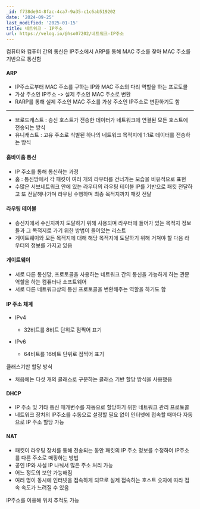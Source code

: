 ```yaml
---
_id: f738de94-8fac-4ca7-9a35-c1c6ab519202
date: '2024-09-25'
last_modified: '2025-01-15'
title: 네트워크 - IP주소
url: https://velog.io/@hso07202/네트워크-IP주소
---
```


컴퓨터와 컴퓨터 간의 통신은 IP주소에서 ARP를 통해 MAC 주소를 찾아 MAC 주소를 기반으로 통신함

#### ARP
- IP주소로부터 MAC 주소를 구하는 IP와 MAC 주소의 다리 역할을 하는 프로토콜
- 가상 주소인 IP주소 -> 실제 주소인 MAC 주소로 변환
- RARP를 통해 실제 주소인 MAC 주소를 가상 주소인 IP주소로 변환하기도 함
---
* 브로드캐스트 : 송신 호스트가 전송한 데이터가 네트워크에 연결된 모든 호스트에 전송되는 방식
* 유니캐스트 : 고유 주소로 식별된 하나의 네트워크 목적지에 1:1로 데이터를 전송하는 방식

#### 홉바이홉 통신
- IP 주소를 통해 통신하는 과정
- 홉 : 통신망에서 각 패킷이 여러 개의 라우터를 건너가는 모습을 비유적으로 표현
- 수많은 서브네트워크 안에 있는 라우터의 라우팅 테이블 IP를 기반으로 패킷 전달하고 또 전달해나가며 라우팅 수행하며 최종 목적지까지 패킷 전달

#### 라우팅 테이블
-  송신지에서 수신지까지 도달하기 위해 사용되며 라우터에 들어가 있는 목적지 정보들과 그 목적지로 가기 위한 방법이 들어있는 리스트
- 게이트웨이와 모든 목적지에 대해 해당 목적지에 도달하기 위해 거쳐야 할 다음 라우터의 정보를 가지고 있음

#### 게이트웨이
- 서로 다른 통신망, 프로토콜을 사용하는 네트워크 간의 통신을 가능하게 하는 관문 역할을 하는 컴퓨터나 소프트웨어
- 서로 다른 네트워크상의 통신 프로토콜을 변환해주는 역할을 하기도 함

#### IP 주소 체계
- IPv4
  - 32비트를 8비트 단위로 점찍어 표기
  
- IPv6
  - 64비트를 16비트 단위로 점찍어 표기
  
클래스기반 할당 방식
- 처음에는 다섯 개의 클래스로 구분하는 클래스 기반 할당 방식을 사용했음

#### DHCP
- IP 주소 및 기타 통신 매개변수를 자동으로 할당하기 위한 네트워크 관리 프로토콜
- 네트워크 장치의 IP주소를 수동으로 설정할 필요 없이 인터넷에 접속할 때마다 자동으로 IP 주소 할당 가능

#### NAT
- 패킷이 라우팅 장치를 통해 전송되는 동안 패킷의 IP 주소 정보를 수정하여 IP주소를 다른 주소로 매핑하는 방법
- 공인 IP와 사설 IP 나눠서 많은 주소 처리 가능
- 어느 정도의 보안 가능해짐
- 여러 명이 동시에 인터넷을 접속하게 되므로 실제 접속하는 호스트 숫자에 따라 접속 속도가 느려질 수 있음

IP주소를 이용해 위치 추적도 가능